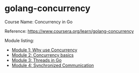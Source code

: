 # golang-concurrency

Course Name: Concurrency in Go

Reference: <https://www.coursera.org/learn/golang-concurrency>

Module listing:
- [Module 1: Why use Concurrency](mod1)
- [Module 2: Concurrency basics](mod2)
- [Module 3: Threads in Go](mod3)
- [Module 4: Synchronized Communication](mod4)
